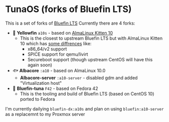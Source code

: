 # TunaOS (forks of Bluefin LTS)
This is a set of forks of [Bluefin LTS](https://github.com/ublue-os/bluefin-lts)
Currently there are 4 forks:
- 🐠 **Yellowfin** `a10s` - based on [AlmaLinux Kitten 10](https://wiki.almalinux.org/development/almalinux-os-kitten-10.html#container-images)
  - This is the closest to upstream Bluefin LTS but with AlmaLinux Kitten 10 which has [some diffrences](https://wiki.almalinux.org/development/almalinux-os-kitten-10.html#how-is-almalinux-os-kitten-different-from-centos-stream) like:
    - x86_64/v2 support
    - SPICE support for qemu/livirt
    - Secureboot support (though upstream CentOS will have this again soon) 
- 🐟 **Albacore** `:a10` - based on AlmaLinux 10.0
  - **Albacore-server** `:a10-server` - disabled gdm and added "Virtualization host"
- 🎣 **Bluefin-tuna** `F42` - based on Fedora 42
  - This is the tooling and build of Bluefin LTS (based on CentOS 10) ported to Fedora  

I'm currently dailying `bluefin-dx:a10s` and plan on using `bluefin:a10-server` as a replacemnt to my Proxmox server
